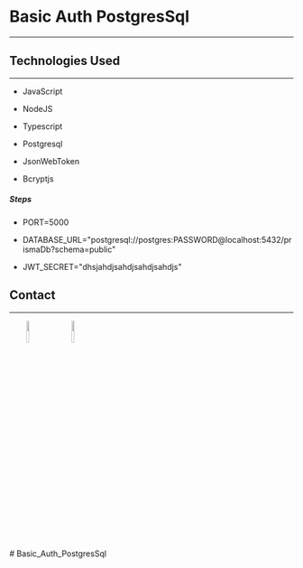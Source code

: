 <h1>Basic Auth PostgresSql</h1>
<hr><h2>Technologies Used</h2>
<hr><ul>
<li>JavaScript</li>
</ul><ul>
<li>NodeJS</li>
</ul><ul>
<li>Typescript</li>
</ul><ul>
<li>Postgresql</li>
</ul><ul>
<li>JsonWebToken</li>
</ul><ul>
<li>Bcryptjs</li>
</ul><h5>Steps</h5><ul>
<li>PORT=5000</li>
</ul><ul>
<li>DATABASE_URL="postgresql://postgres:PASSWORD@localhost:5432/prismaDb?schema=public"</li>
</ul><ul>
<li>JWT_SECRET="dhsjahdjsahdjsahdjsahdjs"</li>
</ul><h2>Contact</h2>
<hr><p><span style="margin-right: 30px;"></span><a href="https://www.linkedin.com/in/rishi-bose%F0%9F%98%87-4934ba252/"><img target="_blank" src="https://cdn.jsdelivr.net/gh/devicons/devicon/icons/linkedin/linkedin-original.svg" style="width: 10%;"></a><span style="margin-right: 30px;"></span><a href="https://github.com/RishiBose961/Basic_Auth_PostgresSql"><img target="_blank" src="https://cdn.jsdelivr.net/gh/devicons/devicon/icons/github/github-original.svg" style="width: 10%;"></a></p>#   B a s i c _ A u t h _ P o s t g r e s S q l  
 